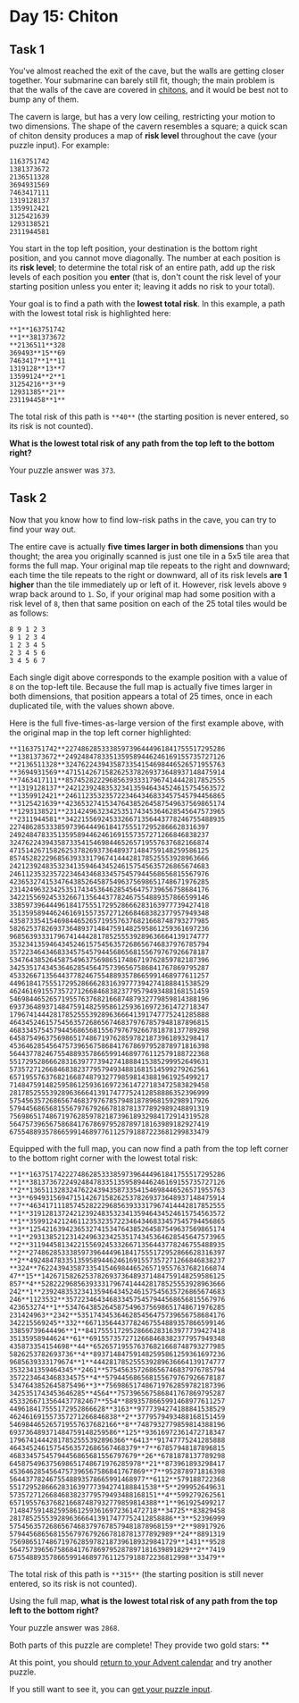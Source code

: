 # Day 15: Chiton 
## Task 1
You've almost reached the exit of the cave, but the walls are getting closer together. Your submarine can barely still fit, though; the main problem is that the walls of the cave are covered in <a href="https://en.wikipedia.org/wiki/Chiton" target="_blank">chitons</a>, and it would be best not to bump any of them.

The cavern is large, but has a very low ceiling, restricting your motion to two dimensions. The shape of the cavern resembles a square; a quick scan of chiton density produces a map of **risk level** throughout the cave (your puzzle input). For example:

```
1163751742
1381373672
2136511328
3694931569
7463417111
1319128137
1359912421
3125421639
1293138521
2311944581
```

You start in the top left position, your destination is the bottom right position, and you <span title="Can't go diagonal until we can repair the caterpillar unit. Could be the liquid helium or the superconductors.">cannot move diagonally</span>. The number at each position is its **risk level**; to determine the total risk of an entire path, add up the risk levels of each position you **enter** (that is, don't count the risk level of your starting position unless you enter it; leaving it adds no risk to your total).

Your goal is to find a path with the **lowest total risk**. In this example, a path with the lowest total risk is highlighted here:

```
**1**163751742
**1**381373672
**2136511**328
369493**15**69
7463417**1**11
1319128**13**7
13599124**2**1
31254216**3**9
12931385**21**
231194458**1**
```

The total risk of this path is `**40**` (the starting position is never entered, so its risk is not counted).

**What is the lowest total risk of any path from the top left to the bottom right?**

Your puzzle answer was `373`.
## Task 2
Now that you know how to find low-risk paths in the cave, you can try to find your way out.

The entire cave is actually **five times larger in both dimensions** than you thought; the area you originally scanned is just one tile in a 5x5 tile area that forms the full map. Your original map tile repeats to the right and downward; each time the tile repeats to the right or downward, all of its risk levels **are 1 higher** than the tile immediately up or left of it. However, risk levels above `9` wrap back around to `1`. So, if your original map had some position with a risk level of `8`, then that same position on each of the 25 total tiles would be as follows:

```
8 9 1 2 3
9 1 2 3 4
1 2 3 4 5
2 3 4 5 6
3 4 5 6 7
```

Each single digit above corresponds to the example position with a value of `8` on the top-left tile. Because the full map is actually five times larger in both dimensions, that position appears a total of 25 times, once in each duplicated tile, with the values shown above.

Here is the full five-times-as-large version of the first example above, with the original map in the top left corner highlighted:

```
**1163751742**2274862853338597396444961841755517295286
**1381373672**2492484783351359589446246169155735727126
**2136511328**3247622439435873354154698446526571955763
**3694931569**4715142671582625378269373648937148475914
**7463417111**8574528222968563933317967414442817852555
**1319128137**2421239248353234135946434524615754563572
**1359912421**2461123532357223464346833457545794456865
**3125421639**4236532741534764385264587549637569865174
**1293138521**2314249632342535174345364628545647573965
**2311944581**3422155692453326671356443778246755488935
22748628533385973964449618417555172952866628316397
24924847833513595894462461691557357271266846838237
32476224394358733541546984465265719557637682166874
47151426715826253782693736489371484759148259586125
85745282229685639333179674144428178525553928963666
24212392483532341359464345246157545635726865674683
24611235323572234643468334575457944568656815567976
42365327415347643852645875496375698651748671976285
23142496323425351743453646285456475739656758684176
34221556924533266713564437782467554889357866599146
33859739644496184175551729528666283163977739427418
35135958944624616915573572712668468382377957949348
43587335415469844652657195576376821668748793277985
58262537826937364893714847591482595861259361697236
96856393331796741444281785255539289636664139174777
35323413594643452461575456357268656746837976785794
35722346434683345754579445686568155679767926678187
53476438526458754963756986517486719762859782187396
34253517434536462854564757396567586841767869795287
45332667135644377824675548893578665991468977611257
44961841755517295286662831639777394274188841538529
46246169155735727126684683823779579493488168151459
54698446526571955763768216687487932779859814388196
69373648937148475914825958612593616972361472718347
17967414442817852555392896366641391747775241285888
46434524615754563572686567468379767857948187896815
46833457545794456865681556797679266781878137789298
64587549637569865174867197628597821873961893298417
45364628545647573965675868417678697952878971816398
56443778246755488935786659914689776112579188722368
55172952866628316397773942741888415385299952649631
57357271266846838237795794934881681514599279262561
65719557637682166874879327798598143881961925499217
71484759148259586125936169723614727183472583829458
28178525553928963666413917477752412858886352396999
57545635726865674683797678579481878968159298917926
57944568656815567976792667818781377892989248891319
75698651748671976285978218739618932984172914319528
56475739656758684176786979528789718163989182927419
67554889357866599146897761125791887223681299833479
```

Equipped with the full map, you can now find a path from the top left corner to the bottom right corner with the lowest total risk:

```
**1**1637517422274862853338597396444961841755517295286
**1**3813736722492484783351359589446246169155735727126
**2**1365113283247622439435873354154698446526571955763
**3**6949315694715142671582625378269373648937148475914
**7**4634171118574528222968563933317967414442817852555
**1**3191281372421239248353234135946434524615754563572
**1**3599124212461123532357223464346833457545794456865
**3**1254216394236532741534764385264587549637569865174
**1**2931385212314249632342535174345364628545647573965
**2**3119445813422155692453326671356443778246755488935
**2**2748628533385973964449618417555172952866628316397
**2**4924847833513595894462461691557357271266846838237
**324**76224394358733541546984465265719557637682166874
47**15**1426715826253782693736489371484759148259586125
857**4**5282229685639333179674144428178525553928963666
242**1**2392483532341359464345246157545635726865674683
246**1123532**3572234643468334575457944568656815567976
423653274**1**5347643852645875496375698651748671976285
231424963**2342**5351743453646285456475739656758684176
342215569245**332**66713564437782467554889357866599146
33859739644496**1**84175551729528666283163977739427418
35135958944624**61**6915573572712668468382377957949348
435873354154698**44**652657195576376821668748793277985
5826253782693736**4**893714847591482595861259361697236
9685639333179674**1**444281785255539289636664139174777
3532341359464345**2461**575456357268656746837976785794
3572234643468334575**4**579445686568155679767926678187
5347643852645875496**3**756986517486719762859782187396
3425351743453646285**4564**757396567586841767869795287
4533266713564437782467**554**8893578665991468977611257
449618417555172952866628**3163**9777394274188841538529
462461691557357271266846838**2**3779579493488168151459
546984465265719557637682166**8**7487932779859814388196
693736489371484759148259586**125**93616972361472718347
17967414442817852555392896366**6413**91747775241285888
46434524615754563572686567468379**7**67857948187896815
46833457545794456865681556797679**26**6781878137789298
645875496375698651748671976285978**21**873961893298417
4536462854564757396567586841767869**7**952878971816398
5644377824675548893578665991468977**6112**579188722368
5517295286662831639777394274188841538**5**299952649631
5735727126684683823779579493488168151**4**599279262561
6571955763768216687487932779859814388**1**961925499217
7148475914825958612593616972361472718**34725**83829458
28178525553928963666413917477752412858886**3**52396999
57545635726865674683797678579481878968159**2**98917926
57944568656815567976792667818781377892989**24**8891319
756986517486719762859782187396189329841729**1431**9528
564757396567586841767869795287897181639891829**2**7419
675548893578665991468977611257918872236812998**33479**
```

The total risk of this path is `**315**` (the starting position is still never entered, so its risk is not counted).

Using the full map, **what is the lowest total risk of any path from the top left to the bottom right?**

Your puzzle answer was `2868`.
<p class="day-success">Both parts of this puzzle are complete! They provide two gold stars: **

At this point, you should <a href="/2021">return to your Advent calendar</a> and try another puzzle.

If you still want to see it, you can <a href="15/input" target="_blank">get your puzzle input</a>.